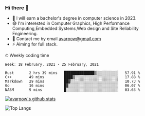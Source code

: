 ### Hi there 👋
<!--I have been a GitHub member for [![Years Badge](https://badges.pufler.dev/years/avarpow)](https://badges.pufler.dev)-->
- 🌱 I will earn a bachelor's degree in computer science in 2023.
- 😄 I'm interested in Computer Graphics, High Performance Computing,Embedded Systems,Web design and Site Reliability Engineering.
- 💬 Contact me by email avarpow@gmail.com
- ⚡ Aiming for full stack.

<!--💻 Coding Activity Logging

[![Commits Badge](https://badges.pufler.dev/commits/weekly/avarpow)](https://badges.pufler.dev)-->

⏱ Weekly coding time
<!--START_SECTION:waka-->
```text
Week: 18 February, 2021 - 25 February, 2021

Rust       2 hrs 39 mins   ██████████████▒░░░░░░░░░░   57.91 % 
C++        49 mins         ████▒░░░░░░░░░░░░░░░░░░░░   17.88 % 
Markdown   29 mins         ██▓░░░░░░░░░░░░░░░░░░░░░░   10.73 % 
Go         16 mins         █▓░░░░░░░░░░░░░░░░░░░░░░░   06.07 % 
NASM       9 mins          █░░░░░░░░░░░░░░░░░░░░░░░░   03.63 % 
```
<!--END_SECTION:waka-->

[![avarpow's github stats](https://github-readme-stats.vercel.app/api?username=avarpow&count_private=true&show_icons=true&hide=issues&hide_border=true)](https://github.com/anuraghazra/github-readme-stats)

![Top Langs](https://github-readme-stats.vercel.app/api/top-langs/?username=avarpow&layout=compact&hide_border=true) 
<!--[![avarpow's wakatime stats](https://github-readme-stats.vercel.app/api/wakatime?username=avarpow)](https://github.com/anuraghazra/github-readme-stats)-->
